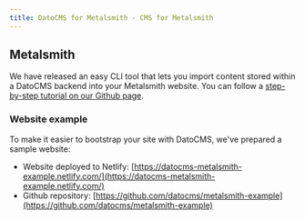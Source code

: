 ```yaml
---
title: DatoCMS for Metalsmith - CMS for Metalsmith
---
```


## Metalsmith

We have released an easy CLI tool that lets you import content stored within a DatoCMS backend into your Metalsmith website. You can follow a [step-by-step tutorial on our Github page](https://github.com/datocms/js-datocms-client/blob/master/docs/dato-cli.md).

### Website example

To make it easier to bootstrap your site with DatoCMS, we've prepared a sample website:

* Website deployed to Netlify: [https://datocms-metalsmith-example.netlify.com/](https://datocms-metalsmith-example.netlify.com/)
* Github repository: [https://github.com/datocms/metalsmith-example](https://github.com/datocms/metalsmith-example)
